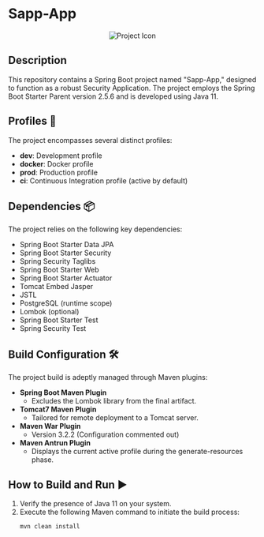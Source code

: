 # Sapp-App

<div align="center">
  <img src="icon.png" alt="Project Icon">
</div>

## Description
This repository contains a Spring Boot project named "Sapp-App," designed to function as a robust Security Application. The project employs the Spring Boot Starter Parent version 2.5.6 and is developed using Java 11.

## Profiles 🚀
The project encompasses several distinct profiles:

- **dev**: Development profile
- **docker**: Docker profile
- **prod**: Production profile
- **ci**: Continuous Integration profile (active by default)

## Dependencies 📦
The project relies on the following key dependencies:

- Spring Boot Starter Data JPA
- Spring Boot Starter Security
- Spring Security Taglibs
- Spring Boot Starter Web
- Spring Boot Starter Actuator
- Tomcat Embed Jasper
- JSTL
- PostgreSQL (runtime scope)
- Lombok (optional)
- Spring Boot Starter Test
- Spring Security Test

## Build Configuration 🛠️
The project build is adeptly managed through Maven plugins:

- **Spring Boot Maven Plugin**
  - Excludes the Lombok library from the final artifact.
- **Tomcat7 Maven Plugin**
  - Tailored for remote deployment to a Tomcat server.
- **Maven War Plugin**
  - Version 3.2.2 (Configuration commented out)
- **Maven Antrun Plugin**
  - Displays the current active profile during the generate-resources phase.

## How to Build and Run ▶️
1. Verify the presence of Java 11 on your system.
2. Execute the following Maven command to initiate the build process:
   ```bash
   mvn clean install
